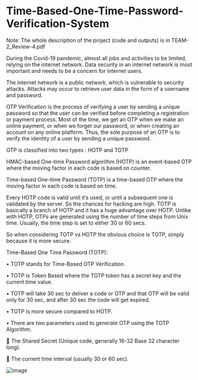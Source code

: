 # Time-Based-One-Time-Password-Verification-System
Note: The whole description of the project (code and outputs) is in TEAM-2_Review-4.pdf 

During the Covid-19 pandemic, almost all jobs and activities to be limited, relying on the internet network. Data security in an internet network is most important and needs to be a concern for internet users.

The internet network is a public network, which is vulnerable to security attacks. Attacks may occur to retrieve user data in the form of a username and password.

OTP Verification is the process of verifying a user by sending a unique password so that the user can be verified before completing a registration or payment process. 
Most of the time, we get an OTP when we make an online payment, or when we forget our password, or when creating an account on any online platform. 
Thus, the sole purpose of an OTP is to verify the identity of a user by sending a unique password.

OTP is classified into two types : HOTP and TOTP

HMAC-based One-time Password algorithm (HOTP) is an event-based OTP where the moving factor in each code is based on  counter.

Time-based One-time Password (TOTP) is a time-based OTP where the moving factor in each code is based on time.

Every HOTP code is valid until it’s used, or until a subsequent one is validated by the server. So the chances for hacking are high.
TOTP is basically a branch of HOTP and it has a huge advantage over HOTP.
Unlike with HOTP, OTPs are generated using the number of time steps from Unix time. Usually, the time step is set to either 30 or 60 secs.

So when considering TOTP vs HOTP the obvious choice is TOTP, simply because it is more secure.



Time-Based One Time Password (TOTP):

•	TOTP stands for Time-Based OTP Verification.

•	TOTP is Token Based where the TOTP token has a secret key and the current time value.

•	TOTP will take 30 sec to deliver a code or OTP and that OTP will be valid only for 30 sec, and after 30 sec the code will get expired.

•	TOTP is more secure compared to HOTP.

•	There are two parameters used to generate OTP using the TOTP Algorithm.

	The Shared Secret (Unique code, generally 16-32 Base 32 character long).

	The current time interval (usually 30 or 60 sec). 

![image](https://user-images.githubusercontent.com/98581643/156697953-db794263-0b31-46f0-8cb2-846005fa1059.png)



